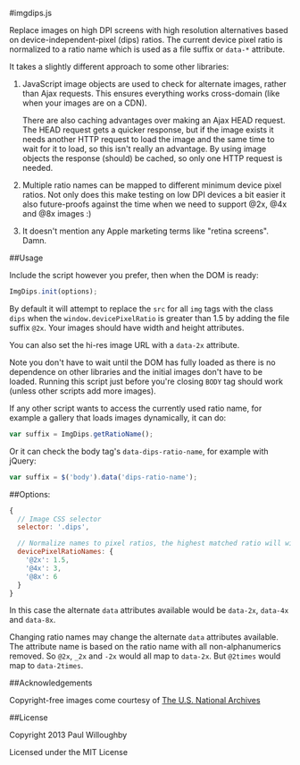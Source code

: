 #imgdips.js

Replace images on high DPI screens with high resolution alternatives based on
device-independent-pixel (dips) ratios. The current device pixel ratio is
normalized to a ratio name which is used as a file suffix or `data-*` attribute.

It takes a slightly different approach to some other libraries:

1. JavaScript image objects are used to check for alternate images, rather than
   Ajax requests. This ensures everything works cross-domain (like when your
   images are on a CDN).

   There are also caching advantages over making an Ajax HEAD request. The
   HEAD request gets a quicker response, but if the image exists it needs
   another HTTP request to load the image and the same time to wait for it to
   load, so this isn't really an advantage. By using image objects the
   response (should) be cached, so only one HTTP request is needed.

2. Multiple ratio names can be mapped to different minimum device pixel
   ratios. Not only does this make testing on low DPI devices a bit easier it
   also future-proofs against the time when we need to support @2x, @4x and
   @8x images :)

3. It doesn't mention any Apple marketing terms like "retina screens". Damn.

##Usage

Include the script however you prefer, then when the DOM is ready:

```javascript
ImgDips.init(options);
```

By default it will attempt to replace the `src` for all `img` tags with the
class `dips` when the `window.devicePixelRatio` is greater than 1.5 by adding
the file suffix `@2x`. Your images should have width and height attributes.

You can also set the hi-res image URL with a `data-2x` attribute.

Note you don't have to wait until the DOM has fully loaded as there is no
dependence on other libraries and the initial images don't have to be loaded.
Running this script just before you're closing `BODY` tag should work (unless
other scripts add more images).

If any other script wants to access the currently used ratio name, for example
a gallery that loads images dynamically, it can do:

```javascript
var suffix = ImgDips.getRatioName();
```

Or it can check the body tag's `data-dips-ratio-name`, for example with jQuery:

```javascript
var suffix = $('body').data('dips-ratio-name');
```


##Options:

```javascript
{
  // Image CSS selector
  selector: '.dips',

  // Normalize names to pixel ratios, the highest matched ratio will win
  devicePixelRatioNames: {
    '@2x': 1.5,
    '@4x': 3,
    '@8x': 6
  }
}
```
In this case the alternate `data` attributes available would be `data-2x`,
`data-4x` and `data-8x`.

Changing ratio names may change the alternate `data` attributes available. The
attribute name is based on the ratio name with all non-alphanumerics removed. So
`@2x`, `_2x` and `-2x` would all map to `data-2x`. But `@2times` would map to
`data-2times`.

##Acknowledgements

Copyright-free images come courtesy of [The U.S. National Archives][]

##License

Copyright 2013 Paul Willoughby

Licensed under the MIT License

[The U.S. National Archives]:http://www.flickr.com/photos/usnationalarchives/
